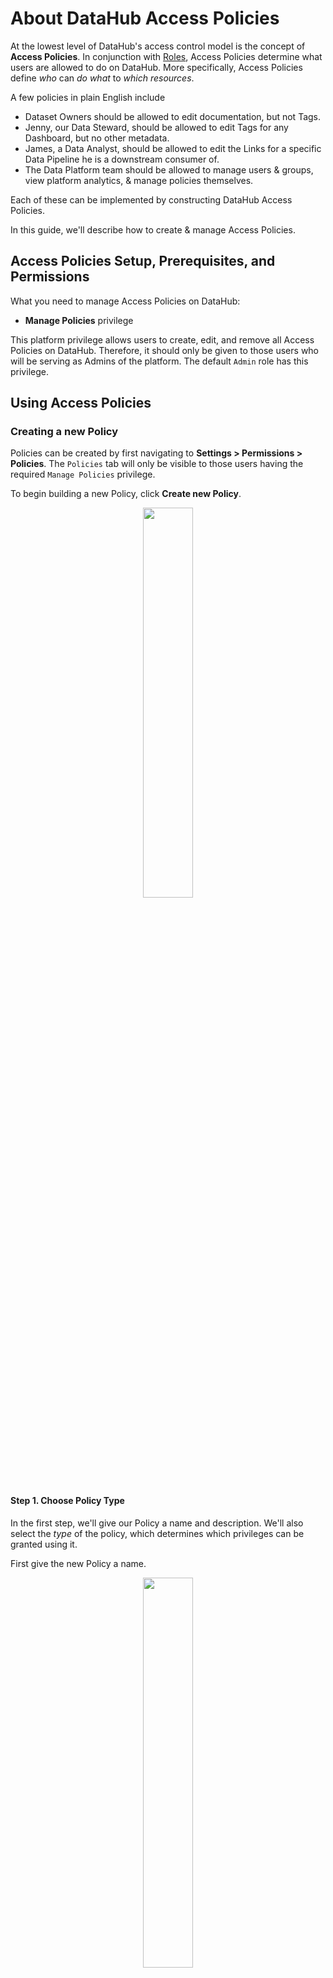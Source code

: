 # About DataHub Access Policies

<FeatureAvailability/>

At the lowest level of DataHub's access control model is the concept of **Access Policies**. In conjunction with [Roles](./roles.md), Access Policies determine what users are allowed to do on DataHub.
More specifically, Access Policies define *who* can *do what* to *which resources*.

A few policies in plain English include

- Dataset Owners should be allowed to edit documentation, but not Tags.
- Jenny, our Data Steward, should be allowed to edit Tags for any Dashboard, but no other metadata.
- James, a Data Analyst, should be allowed to edit the Links for a specific Data Pipeline he is a downstream consumer of.
- The Data Platform team should be allowed to manage users & groups, view platform analytics, & manage policies themselves.

Each of these can be implemented by constructing DataHub Access Policies.

In this guide, we'll describe how to create & manage Access Policies.

## Access Policies Setup, Prerequisites, and Permissions

What you need to manage Access Policies on DataHub:

* **Manage Policies** privilege

This platform privilege allows users to create, edit, and remove all Access Policies on DataHub. Therefore, it should only be
given to those users who will be serving as Admins of the platform. The default `Admin` role has this privilege.


## Using Access Policies

### Creating a new Policy

Policies can be created by first navigating to **Settings > Permissions > Policies**. The `Policies` tab will only
be visible to those users having the required `Manage Policies` privilege.

To begin building a new Policy, click **Create new Policy**.

<p align="center">
  <img width="40%"  src="https://raw.githubusercontent.com/datahub-project/datahub/master/docs/imgs/manage-permissions.png"/>
</p>

#### Step 1. Choose Policy Type

In the first step, we'll give our Policy a name and description. We'll also select the *type* of the policy,
which determines which privileges can be granted using it.

First give the new Policy a name.

<p align="center">
  <img width="40%"  src="https://raw.githubusercontent.com/datahub-project/datahub/master/docs/imgs/create-policy.png"/>
</p>

Next, select a *type* for the Policy. There are 2 types of Access Policy within DataHub:

1. **Platform** Policies
2. **Metadata** Policies

<p align="center">
  <img width="20%"  src="https://raw.githubusercontent.com/datahub-project/datahub/master/docs/imgs/policies-select-policy-type.png"/>
</p>

**Platform** policies determine who has platform-level privileges on DataHub. These privileges include

- Managing Users & Groups
- Viewing the DataHub Analytics Page
- Managing Policies themselves

Platform policies can be broken down into 2 parts:

1. **Privileges**: Which privileges should be assigned to the Actors (e.g. "View Analytics")
2. **Actors**: Who the policy applies to (Users, or Groups)

**Metadata** policies determine who can do what to which Metadata Entities. For example,

- Who can edit Dataset Documentation & Links?
- Who can add Owners to a Chart?
- Who can add Tags to a Dashboard?

and so on.

Metadata policies can be broken down into 3 parts:

1. **Privileges**: The 'what'. What actions are being permitted by a policy, e.g. "Add Tags".
2. **Resources**: The 'which'. Resources that the policy applies to, e.g. "All Datasets".
3. **Actors**: The 'who'. Specific users, groups, & roles that the policy applies to.

Depending on the type of privileges you want to grant, select either
the **Platform** or **Metadata** policy type.

Finally, provide a description for the Policy to help keep track of its purpose.

When you're done, click **Next** to continue to the next step.


#### Step 2: Configure Privileges

In the second step, we'll choose the Privileges that are granted by this Policy. The privileges
that we'll be able to assign depends on the Policy *type* that was selected in Step 1.

*Platform Policies*

If we've chosen a Platform Policy, we can simply select the Privileges that this policy grants.

<p align="center">
  <img width="40%"  src="https://raw.githubusercontent.com/datahub-project/datahub/master/docs/imgs/policies-select-platform-privileges.png"/>
</p>

**Platform** privileges most often grant access to perform administrative functions on the Platform.
These privileges can be granted by Access Policies of the type **Platform**.

| Platform Privileges             | Description                                                                                                                    |
|---------------------------------|--------------------------------------------------------------------------------------------------------------------------------|
| Manage Policies                 | Allow actor to create and remove access control policies. Be careful - Actors with this privilege are effectively super users. |
| Manage Metadata Ingestion       | Allow actor to create, remove, and update Metadata Ingestion sources.                                                          |
| Manage Secrets                  | Allow actor to create & remove secrets stored inside DataHub.                                                                  |
| Manage Users & Groups           | Allow actor to create, remove, and update users and groups on DataHub.                                                          |
| Manage All Access Tokens        | Allow actor to create, remove, and list access tokens for all users on DataHub.                                                |
| Create Domains                  | Allow the actor to create new Domains                                                                                          |
| Manage Domains                  | Allow actor to create and remove any Domains.                                                                                |
| View Analytics                  | Allow the actor access to the DataHub analytics dashboard.                                                                      |
| Generate Personal Access Tokens | Allow the actor to generate access tokens for personal use with DataHub APIs.                                                  |
| Manage User Credentials         | Allow the actor to generate invite links for new native DataHub users, and password reset links for existing native users.   |
| Manage Glossaries               | Allow the actor to create, edit, move, and delete Glossary Terms and Term Groups                                               |
| Create Tags                     | Allow the actor to create new Tags                                                                                             |
| Manage Tags                     | Allow the actor to create and remove any Tags                                                                                  |

*Metadata Policies*

If we've chosen a Metadata Policy, we will first determine which assets that the privileges should be granted for (i.e. the *scope*), then
we'll select privileges to grant.

First, we can narrow down the *type* of the assets that the policy applies to. If left, blank
all entity types will be in scope. 

For example, if we only want to grant access for `Datasets` on DataHub, we'd select
`Datasets`.

<p align="center">
  <img width="40%"  src="https://raw.githubusercontent.com/datahub-project/datahub/master/docs/imgs/policies-select-resource-type.png"/>
</p>

Next, we can search for specific entities of the selected types that the policy should apply for.
If left blank, all entities of the selected types are in scope. 

For example, if we only want to grant access for a specific sample dataset, we can search and
select it directly. 

<p align="center">
  <img width="40%"  src="https://raw.githubusercontent.com/datahub-project/datahub/master/docs/imgs/policies-select-resource-urn.png"/>
</p>

We can also limit the scope of the policy to assets that live in a specific Domain. Typically, this
is only done when specific resources are not selected. If left blank,
entities from any Domain will be in scope. 

For example, if we only want to grant access for assets part of a "Marketing" Domain, we can search and
select it.

<p align="center">
  <img width="40%"  src="https://raw.githubusercontent.com/datahub-project/datahub/master/docs/imgs/policies-select-resource-domain.png"/>
</p>

Finally, we will choose the privileges to grant when the selected entities fall into the defined
scope. 

<p align="center">
  <img width="40%"  src="https://raw.githubusercontent.com/datahub-project/datahub/master/docs/imgs/policies-select-metadata-privileges.png"/>
</p>


**Metadata** privileges grant access to change specific *entities* (i.e. data assets) on DataHub.

The common privileges, which span across entity types, include

| Common Privileges   | Description                                                                                                                      |
|---------------------|----------------------------------------------------------------------------------------------------------------------------------|
| View Entity Page    | Allow actor to access the entity page for the resource in the UI. If not granted, it will redirect them to an unauthorized page. |
| Edit Tags           | Allow actor to add and remove tags to an asset.                                                                                  |
| Edit Glossary Terms | Allow actor to add and remove glossary terms to an asset.                                                                        |
| Edit Owners         | Allow actor to add and remove owners of an entity.                                                                               |
| Edit Description    | Allow actor to edit the description (documentation) of an entity.                                                                |
| Edit Links          | Allow actor to edit links associated with an entity.                                                                             |
| Edit Status         | Allow actor to edit the status of an entity (soft deleted or not).                                                               |
| Edit Domain         | Allow actor to edit the Domain of an entity.                                                                                     |
| Edit Deprecation    | Allow actor to edit the Deprecation status of an entity.                                                                         |
| Edit Assertions     | Allow actor to add and remove assertions from an entity.                                                                         |
| Edit All            | Allow actor to edit any information about an entity. Super user privileges.                                                      |

**Specific Metadata Privileges** include

| Entity       | Privilege                          | Description                                                                                                                                                                |
|--------------|------------------------------------|----------------------------------------------------------------------------------------------------------------------------------------------------------------------------|
| Dataset      | Edit Dataset Column Tags           | Allow actor to edit the column (field) tags associated with a dataset schema.                                                                                              |
| Dataset      | Edit Dataset Column Glossary Terms | Allow actor to edit the column (field) glossary terms associated with a dataset schema.                                                                                    |
| Dataset      | Edit Dataset Column Descriptions   | Allow actor to edit the column (field) descriptions associated with a dataset schema.                                                                                      |
| Dataset      | View Dataset Usage                 | Allow actor to access usage metadata about a dataset both in the UI and in the GraphQL API. This includes example queries, number of queries, etc.                         |
| Dataset      | View Dataset Profile               | Allow actor to access a dataset's profile both in the UI and in the GraphQL API. This   includes snapshot statistics like #rows, #columns, null percentage per field, etc. |
| Tag          | Edit Tag Color                     | Allow actor to change the color of a Tag.                                                                                                                                  |
| Group        | Edit Group Members                 | Allow actor to add and remove members to a group.                                                                                                                          |
| User         | Edit User Profile                  | Allow actor to change the user's profile including display name, bio, title, profile image, etc.                                                                           |
| User + Group | Edit Contact Information           | Allow actor to change the contact information such as email & chat handles.                                                                                                |

> **Still have questions about Privileges?** Let us know in [Slack](https://slack.datahubproject.io)!


#### Step 3: Choose Policy Actors

An *actor* is defined as a **User** or **Group** that is capable of performing actions on DataHub.
In Step 3, we'll select the actors who should be granted the privileges on this Policy.

To do so, simply search and select the Users or Groups that the Policy should apply to.

<p align="center">
  <img width="40%"  src="https://raw.githubusercontent.com/datahub-project/datahub/master/docs/imgs/policies-select-users.png"/>
</p>

<p align="center">
  <img width="40%"  src="https://raw.githubusercontent.com/datahub-project/datahub/master/docs/imgs/policies-select-groups.png"/>
</p>

In the case of **Metadata** Policies, we can additionally grant the privileges to the *owners*
entities which are in scope for the policy. This advanced functionality allows of Admins
of DataHub to tightly control which actions can or cannot be performed by asset owners.

<p align="center">
  <img width="40%"  src="https://raw.githubusercontent.com/datahub-project/datahub/master/docs/imgs/policies-select-owners.png"/>
</p>

Once you've identified the actors who should be granted privileges, simply click **Save**
to create the Policy.

### Updating an Existing Policy

To update an existing policy, simply click the **Edit** on the Policy you wish to change.

<p align="center">
  <img width="40%"  src="https://raw.githubusercontent.com/datahub-project/datahub/master/docs/imgs/edit-policy.png"/>
</p>

Then, make the changes required and click **Save**. When you save a Policy, it may take up to 2 minutes for changes
to be reflected.


### Removing a Policy

To remove a Policy, simply click on the trashcan icon located on the Policies list. This will remove the Policy and
deactivate it so that it no longer applies.

When you delete a Policy, it may take up to 2 minutes for changes to be reflected.


### Deactivating a Policy

In addition to deletion, DataHub also supports "deactivating" a Policy. This is useful if you need to temporarily disable
a particular policy, but do not want to remove it altogether.

To deactivate a Policy, simply click the **Deactivate** button on the Policy you wish to deactivate. When you change
the state of a Policy, it may take up to 2 minutes for the changes to be reflected.

<p align="center">
  <img width="40%"  src="https://raw.githubusercontent.com/datahub-project/datahub/master/docs/imgs/deactivate-policy.png"/>
</p>

After deactivating, you can re-enable a Policy by clicking **Activate**.


### Default Policies

Out of the box, DataHub is deployed with a set of pre-baked Policies. This set of policies serves the
following purposes:

1. Assigns immutable super-user privileges for the root `datahub` user account (Immutable)
2. Assigns all Platform privileges for all Users by default (Editable)

The reason for #1 is to prevent people from accidentally deleting all policies and getting locked out (`datahub` super user account can be a backup)
The reason for #2 is to permit administrators to log in via OIDC or another means outside of the `datahub` root account
when they are bootstrapping with DataHub. This way, those setting up DataHub can start managing policies without friction.
Note that these privilege *can* and likely *should* be altered inside the **Policies** page.


## Additional Resources

- [Authorization Overview](./README.md)
- [Roles Overview](./roles.md)
- [Authorization using Groups](./groups.md)


### Videos

- [Introducing DataHub Access Policies](https://youtu.be/19zQCznqhMI?t=282)

### GraphQL

* [listPolicies](../../graphql/queries.md#listPolicies)
* [createPolicy](../../graphql/mutations.md#createPolicy)
* [updatePolicy](../../graphql/mutations.md#updatePolicy)
* [deletePolicy](../../graphql/mutations.md#deletePolicy)

## FAQ and Troubleshooting

**How do Policies relate to Roles?**

Policies are the lowest level primitive for granting privileges to users on DataHub. 

Roles are built for convenience on top of Policies. Roles grant privileges to actors indirectly, driven by Policies
behind the scenes. Both can be used in conjunction to grant privileges to end users. 

*Need more help? Join the conversation in [Slack](http://slack.datahubproject.io)!*

### Related Features

- [Roles](./roles.md)